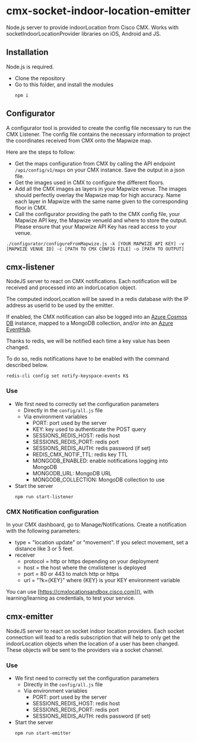 # cmx-socket-indoor-location-emitter

Node.js server to provide indoorLocation from Cisco CMX.
Works with socketIndoorLocationProvider libraries on iOS, Android and JS.


## Installation

Node.js is required.

*   Clone the repository
*   Go to this folder, and install the modules
    ```
    npm i
    ```

## Configurator

A configurator tool is provided to create the config file necessary to run the CMX Listener.
The config file contains the necessary information to project the coordinates received from CMX onto the Mapwize map.

Here are the steps to follow:
*   Get the maps configuration from CMX by calling the API endpoint `/api/config/v1/maps` on your CMX instance. Save the output in a json file.
*   Get the images used in CMX to configure the different floors.
*   Add all the CMX images as layers in your Mapwize venue. The images should perfectly overlay the Mapwize map for high accuracy. Name each layer in Mapwize with the same name given to the corresponding floor in CMX.
*   Call the configurator providing the path to the CMX config file, your Mapwize API key, the Mapwize venueId and where to store the output. Please ensure that your Mapwize API Key has read access to your venue.

```
./configurator/configureFromMapwize.js -k [YOUR MAPWIZE API KEY] -v [MAPWIZE VENUE ID] -c [PATH TO CMX CONFIG FILE] -o [PATH TO OUTPUT]
```

## cmx-listener

NodeJS server to react on CMX notifications.
Each notification will be received and processed into an indorLocation object.

The computed indoorLocation will be saved in a redis database with the IP address as userId to be used by the emitter.

If enabled, the CMX notification can also be logged into an [Azure Cosmos DB](https://azure.microsoft.com/en-us/services/cosmos-db) instance, mapped to a MongoDB collection, and/or into an [Azure EventHub](https://azure.microsoft.com/en-us/services/event-hubs/).

Thanks to redis, we will be notified each time a key value has been changed.

To do so, redis notifications have to be enabled with the command described below.
```
redis-cli config set notify-keyspace-events K$
```

### Use

*   We first need to correctly set the configuration parameters
    *   Directly in the `config/all.js` file
    *   Via environment variables
        *   PORT: port used by the server
        *   KEY: key used to authenticate the POST query
        *   SESSIONS_REDIS_HOST: redis host
        *   SESSIONS_REDIS_PORT: redis port
        *   SESSIONS_REDIS_AUTH: redis password (if set)
        *   REDIS_CMX_NOTIF_TTL: redis key TTL
        *   MONGODB_ENABLED: enable notifications logging into MongoDB
        *   MONGODB_URL: MongoDB URL
        *   MONGODB_COLLECTION: MongoDB collection to use
*   Start the server
    ```
    npm run start-listener
    ```

### CMX Notification configuration

In your CMX dashboard, go to Manage/Notifications.
Create a notification with the following parameters:

*   type = "location update" or "movement". If you select movement, set a distance like 3 or 5 feet.
*   receiver
    *   protocol = http or https depending on your deployment
    *   host = the host where the cmxlistener is deployed
    *   port = 80 or 443 to match http or https
    *   url = "?k={KEY}" where {KEY} is your KEY environment variable

You can use [https://cmxlocationsandbox.cisco.com](), with learning/learning as credentials, to test your service.

## cmx-emitter

NodeJS server to react on socket indoor location providers.
Each socket connection will lead to a redis subscription that will help to only get the indoorLocation objects when the location of a user has been changed.
These objects will be sent to the providers via a socket channel.

### Use

*   We first need to correctly set the configuration parameters
    *   Directly in the `config/all.js` file
    *   Via environment variables
        *   PORT: port used by the server
        *   SESSIONS_REDIS_HOST: redis host
        *   SESSIONS_REDIS_PORT: redis port
        *   SESSIONS_REDIS_AUTH: redis password (if set)
*   Start the server
    ```
    npm run start-emitter
    ```
